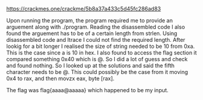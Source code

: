 https://crackmes.one/crackme/5b8a37a433c5d45fc286ad83

Upon running the program, the program required me to provide an arguement along
with ./program. Reading the disassembled code I also found the arguement has to
be of a certain length from strlen. Using disassembled code and ltrace I could 
not find the required length. After lookig for a bit longer I realised the size
of string needed to be 10 from 0xa. This is the case since a is 10 in hex. I
also found to access the flag section it compared something 0x40 which is @.
So I did a lot of guess and check and found nothing. So I looked up at the
solutions and said the fifth character needs to be @. This could possibly be the
case from it moving 0x4 to rax, and then movzx eax, byte [rax]. 

The flag was flag{aaaa@aaaaa} which happened to be my input.